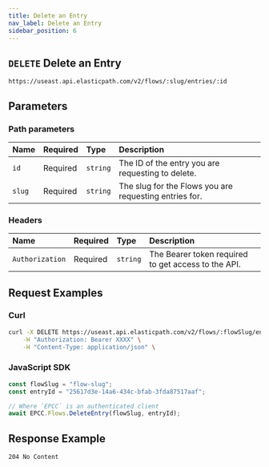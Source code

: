 ```yaml
---
title: Delete an Entry
nav_label: Delete an Entry
sidebar_position: 6
---
```


## `DELETE` Delete an Entry

```http
https://useast.api.elasticpath.com/v2/flows/:slug/entries/:id
```

## Parameters

### Path parameters

| Name   | Required | Type     | Description                                   |
|:-------|:---------|:---------|:----------------------------------------------|
| `id`   | Required | `string` | The ID of the entry you are requesting to delete. |
| `slug` | Required | `string` | The slug for the Flows you are requesting entries for. |

### Headers

| Name            | Required | Type     | Description                          |
|:----------------|:---------|:---------|:-------------------------------------|
| `Authorization` | Required | `string` | The Bearer token required to get access to the API. |

## Request Examples

### Curl

```bash
curl -X DELETE https://useast.api.elasticpath.com/v2/flows/:flowSlug/entries/:entryId \
    -H "Authorization: Bearer XXXX" \
    -H "Content-Type: application/json" \
```

### JavaScript SDK

```javascript
const flowSlug = "flow-slug";
const entryId = "25617d3e-14a6-434c-bfab-3fda87517aaf";

// Where `EPCC` is an authenticated client
await EPCC.Flows.DeleteEntry(flowSlug, entryId);
```

## Response Example

`204 No Content`
